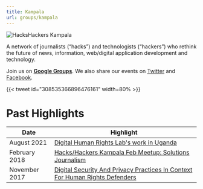 ```yaml
---
title: Kampala
url: groups/kampala
---
```


![HacksHackers Kampala](/content-images/group-images/kampala.jpeg)

A network of journalists (“hacks”) and technologists (“hackers”) who rethink the future of news, information, web/digital application development and technology.

Join us on **[Google Groups](https://groups.google.com/g/hackshackers-kampala)**. We also share our events on [Twitter](https://twitter.com/hackshackerskla?lang=en) and [Facebook](https://www.facebook.com/HacksHackersKampala).

{{< tweet id="308535366896476161" width=80% >}}

# Past Highlights

| **Date**  | **Highlight** |  
|-----------|---------------|  
| August 2021 | [Digital Human Rights Lab's work in Uganda](https://www.facebook.com/events/792309668125160/)
| February 2018 | [Hacks/Hackers Kampala Feb Meetup: Solutions Journalism](https://groups.google.com/g/hackshackers-kampala/c/nxRK3RbKEYE) |
| November 2017 | [Digital Security And Privacy Practices In Context For Human Rights Defenders](https://groups.google.com/g/hackshackers-kampala/c/JswwvxmjlFI) |   
